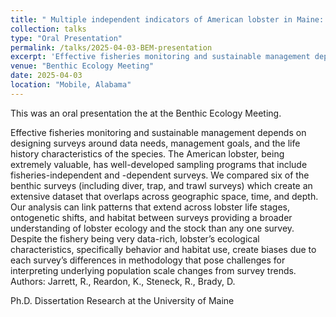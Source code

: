 ```yaml
---
title: " Multiple independent indicators of American lobster in Maine: Patterns in space and time"
collection: talks
type: "Oral Presentation"
permalink: /talks/2025-04-03-BEM-presentation
excerpt: 'Effective fisheries monitoring and sustainable management depends on designing surveys around data needs, management goals, and the life history characteristics of the species. The American lobster, being extremely valuable...'
venue: "Benthic Ecology Meeting"
date: 2025-04-03
location: "Mobile, Alabama"
---
```


This was an oral presentation the at the Benthic Ecology Meeting. 

Effective fisheries monitoring and sustainable management depends on designing surveys around data needs, management goals, and the life history characteristics of the species. The American lobster, being extremely valuable, has well-developed sampling programs that include fisheries-independent and -dependent surveys. We compared six of the benthic surveys (including diver, trap, and trawl surveys) which create an extensive dataset that overlaps across geographic space, time, and depth. Our analysis can link patterns that extend across lobster life stages, ontogenetic shifts, and habitat between surveys providing a broader understanding of lobster ecology and the stock than any one survey. Despite the fishery being very data-rich, lobster’s ecological characteristics, specifically behavior and habitat use, create biases due to each survey’s differences in methodology that pose challenges for interpreting underlying population scale changes from survey trends. 
Authors: Jarrett, R., Reardon, K., Steneck, R., Brady, D.

Ph.D. Dissertation Research at the University of Maine
